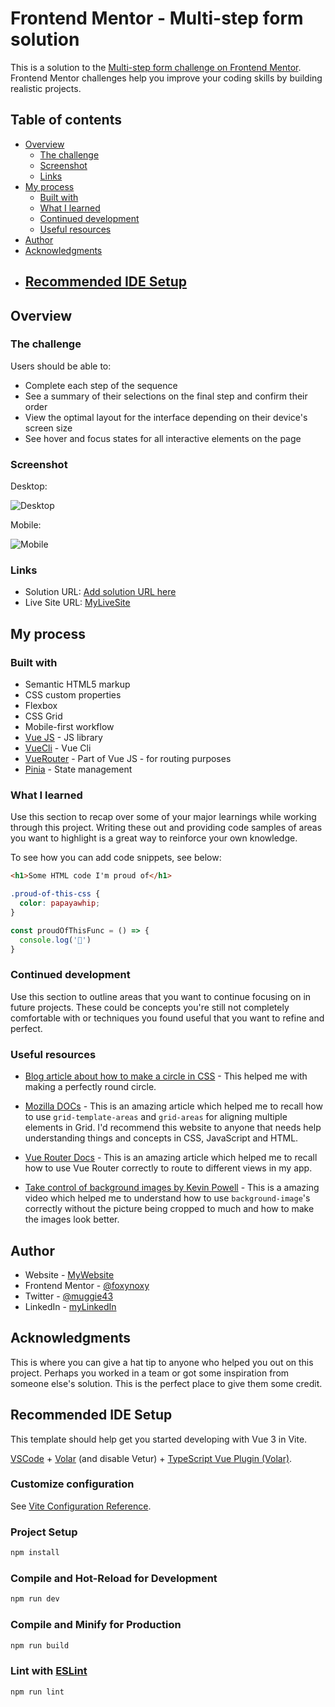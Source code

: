 # Frontend Mentor - Multi-step form solution

This is a solution to the [Multi-step form challenge on Frontend Mentor](https://www.frontendmentor.io/challenges/multistep-form-YVAnSdqQBJ). Frontend Mentor challenges help you improve your coding skills by building realistic projects. 

## Table of contents

- [Overview](#overview)
  - [The challenge](#the-challenge)
  - [Screenshot](#screenshot)
  - [Links](#links)
- [My process](#my-process)
  - [Built with](#built-with)
  - [What I learned](#what-i-learned)
  - [Continued development](#continued-development)
  - [Useful resources](#useful-resources)
- [Author](#author)
- [Acknowledgments](#acknowledgments)
- ## [Recommended IDE Setup](#recommended-ide-setup)

## Overview

### The challenge

Users should be able to:

- Complete each step of the sequence
- See a summary of their selections on the final step and confirm their order
- View the optimal layout for the interface depending on their device's screen size
- See hover and focus states for all interactive elements on the page

### Screenshot

Desktop:

![Desktop](./)


Mobile:

![Mobile](./screenshot.jpg)



### Links

- Solution URL: [Add solution URL here](https://your-solution-url.com)
- Live Site URL: [MyLiveSite](https://form-multistep.netflify.app)

## My process

### Built with

- Semantic HTML5 markup
- CSS custom properties
- Flexbox
- CSS Grid
- Mobile-first workflow
- [Vue JS](https://vuejs.org/) - JS library
- [VueCli](https://nextjs.org/) - Vue Cli
- [VueRouter](https://nextjs.org/) - Part of Vue JS - for routing purposes
- [Pinia]() - State management


### What I learned

Use this section to recap over some of your major learnings while working through this project. Writing these out and providing code samples of areas you want to highlight is a great way to reinforce your own knowledge.

To see how you can add code snippets, see below:

```html
<h1>Some HTML code I'm proud of</h1>
```
```css
.proud-of-this-css {
  color: papayawhip;
}
```
```js
const proudOfThisFunc = () => {
  console.log('🎉')
}
```


### Continued development

Use this section to outline areas that you want to continue focusing on in future projects. These could be concepts you're still not completely comfortable with or techniques you found useful that you want to refine and perfect.


### Useful resources

- [Blog article about how to make a circle in CSS](https://blog.hubspot.com/website/css-border-radius-circle) - This helped me with making a perfectly round circle.

- [Mozilla DOCs](https://developer.mozilla.org/en-US/docs/Web/CSS/grid-template-areas) - This is an amazing article which helped me to recall how to use `grid-template-areas` and `grid-areas` for aligning multiple elements in Grid. I'd recommend this website to anyone  that needs help understanding things and concepts in CSS, JavaScript and HTML.
- [Vue Router Docs](https://router.vuejs.org/guide/#router-view) - This is an amazing article which helped me to recall how to use Vue Router correctly to route to different views in my app.
- [Take control of background images by Kevin Powell](https://www.youtube.com/watch?v=3T_Jy1CqH9k) - This is a amazing video which helped me to understand how to use `background-image`'s correctly without the picture being cropped to much and how to make the images look better.

## Author

- Website - [MyWebsite](https://www.purplehippo911.github.io/website)
- Frontend Mentor - [@foxynoxy](https://www.frontendmentor.io/profile/purplehippo911)
- Twitter - [@muggie43](https://www.twitter.com/muggie43)
- LinkedIn - [myLinkedIn](https://www.linkedin.com/in/omer-a-26815825b)



## Acknowledgments

This is where you can give a hat tip to anyone who helped you out on this project. Perhaps you worked in a team or got some inspiration from someone else's solution. This is the perfect place to give them some credit.



## Recommended IDE Setup

This template should help get you started developing with Vue 3 in Vite.

[VSCode](https://code.visualstudio.com/) + [Volar](https://marketplace.visualstudio.com/items?itemName=Vue.volar) (and disable Vetur) + [TypeScript Vue Plugin (Volar)](https://marketplace.visualstudio.com/items?itemName=Vue.vscode-typescript-vue-plugin).

### Customize configuration

See [Vite Configuration Reference](https://vitejs.dev/config/).

### Project Setup

```sh
npm install
```

### Compile and Hot-Reload for Development

```sh
npm run dev
```

### Compile and Minify for Production

```sh
npm run build
```


### Lint with [ESLint](https://eslint.org/)

```sh
npm run lint
```
